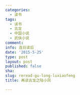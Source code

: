 ```yaml
---
categories:
  - 读书
tags:
  - 读书
  - 古龙
  - 中国小说
  - 武侠小说
comment: 
info: 连日读后
date: '2015-5-25'
type: post
layout: post
published: false
sha: 
slug: reread-gu-long-luxiaofeng
title: 再读古龙之陆小凤

---
```

